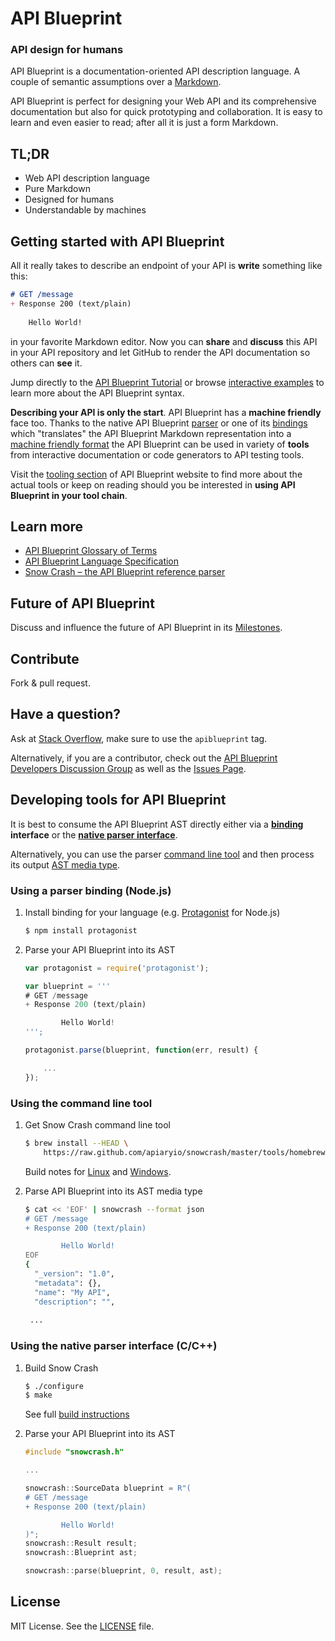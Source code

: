 # API Blueprint
### API design for humans
API Blueprint is a documentation-oriented API description language. A couple of semantic assumptions over a [Markdown](http://daringfireball.net/projects/markdown/).

API Blueprint is perfect for designing your Web API and its comprehensive documentation but also for quick prototyping and collaboration. It is easy to learn and even easier to read; after all it is just a form Markdown.

## TL;DR
+ Web API description language
+ Pure Markdown
+ Designed for humans
+ Understandable by machines

## Getting started with API Blueprint
All it really takes to describe an endpoint of your API is **write** something like this: 

```md
# GET /message
+ Response 200 (text/plain)
	
	Hello World!
```
		
in your favorite Markdown editor. Now you can **share** and **discuss** this API in your API repository and let GitHub to render the API documentation so others can **see** it. 

Jump directly to the [API Blueprint Tutorial](https://github.com/apiaryio/api-blueprint/blob/master/examples/1.%20Simplest%20API.md) or browse [interactive examples](http://apiblueprint.org/#examples) to learn more about the API Blueprint syntax.

**Describing your API is only the start**. API Blueprint has a **machine friendly** face too. Thanks to the native API Blueprint [parser](https://github.com/apiaryio/snowcrash) or one of its [bindings](https://github.com/apiaryio/snowcrash#bindings) which "translates" the API Blueprint Markdown representation into a [machine friendly format](https://github.com/apiaryio/snowcrash/wiki/API-Blueprint-AST-Media-Types) the API Blueprint can be used in variety of **tools** from interactive documentation or code generators to API testing tools.

Visit the [tooling section](http://apiblueprint.org/#tooling) of API Blueprint website to find more about the actual tools or keep on reading should you be interested in **using API Blueprint in your tool chain**.

## Learn more
+ [API Blueprint Glossary of Terms](https://github.com/apiaryio/api-blueprint/blob/master/Glossary%20of%20Terms.md)
+ [API Blueprint Language Specification](https://github.com/apiaryio/api-blueprint/blob/master/API%20Blueprint%20Specification.md)
+ [Snow Crash – the API Blueprint reference parser](https://github.com/apiaryio/snowcrash)

## Future of API Blueprint
Discuss and influence the future of API Blueprint in its [Milestones](https://github.com/apiaryio/api-blueprint/issues/milestones).
 
## Contribute
Fork & pull request.

## Have a question?
Ask at [Stack Overflow](http://stackoverflow.com/questions/ask), make sure to use the `apiblueprint` tag.

Alternatively, if you are a contributor, check out the [API Blueprint Developers Discussion Group](https://groups.google.com/forum/?fromgroups#!forum/apiblueprint-dev) as well as the [Issues Page](https://github.com/apiaryio/api-blueprint/issues).

## Developing tools for API Blueprint
It is best to consume the API Blueprint AST directly either via a **[binding](https://github.com/apiaryio/snowcrash#bindings) interface** or the [**native parser interface**](https://github.com/apiaryio/snowcrash/blob/master/src/Blueprint.h).

Alternatively, you can use the parser [command line tool](https://github.com/apiaryio/snowcrash#snow-crash-command-line-tool) and then process its output [AST media type](https://github.com/apiaryio/snowcrash/wiki/API-Blueprint-AST-Media-Types).

### Using a parser binding (Node.js)

1. Install binding for your language (e.g. [Protagonist](https://github.com/apiaryio/protagonist) for Node.js)

	```sh
	$ npm install protagonist
	```

2. Parse your API Blueprint into its AST

	```javascript
	var protagonist = require('protagonist');

	var blueprint = '''
	# GET /message
	+ Response 200 (text/plain)

			Hello World!
	''';

	protagonist.parse(blueprint, function(err, result) {

		...
	});
	```

### Using the command line tool

1. Get Snow Crash command line tool

	```sh
	$ brew install --HEAD \
		https://raw.github.com/apiaryio/snowcrash/master/tools/homebrew/snowcrash.rb
	```

	Build notes for [Linux](https://github.com/apiaryio/snowcrash#snow-crash-command-line-tool) and [Windows](https://github.com/apiaryio/snowcrash/wiki/Building-on-Windows).

2. Parse API Blueprint into its AST media type

	```sh
	$ cat << 'EOF' | snowcrash --format json
	# GET /message
	+ Response 200 (text/plain)
	
			Hello World!
	EOF
	{
	  "_version": "1.0",
	  "metadata": {},
	  "name": "My API",
	  "description": "",
	 
	 ...
	```

### Using the native parser interface (C/C++)

1. Build Snow Crash

	```sh
	$ ./configure
	$ make
	```

	See full [build instructions](https://github.com/apiaryio/snowcrash#build)

2. Parse your API Blueprint into its AST

	```c++
	#include "snowcrash.h"

	...

	snowcrash::SourceData blueprint = R"(
	# GET /message
	+ Response 200 (text/plain)

			Hello World!
	)";
	snowcrash::Result result;
	snowcrash::Blueprint ast;

	snowcrash::parse(blueprint, 0, result, ast);
	```	

## License
MIT License. See the [LICENSE](https://github.com/apiaryio/api-blueprint/blob/master/LICENSE) file.
